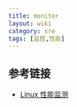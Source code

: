 ```yaml
---
title: monitor
layout: wiki
category: sre
tags: [监控,性能]
---
```



## 参考链接

* [Linux 性能监测](http://www.vpsee.com/2009/11/linux-system-performance-monitoring-introduction/)